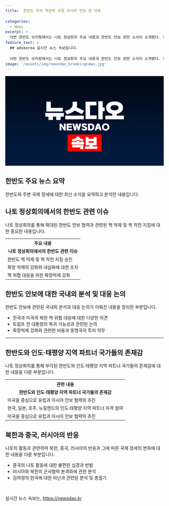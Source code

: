 ```yaml
---
title:  한반도 미국 핵전력 유럽 아시아 안보 판 바로  

categories:
  - News
excerpt: >
  이번 한반도 브리핑에서는 나토 정상회의 주요 내용과 한반도 안보 관련 소식이 소개됐다. 한미 정상회담과 핵무장 확장 억제에 대한 대표적인 이슈와 미국의 안보 정책, 국제 정세의 변화, 북한의 군사 협력 등에 대한 이야기도 전해졌다. 나토가 한국을 포함한 인도태평양 지역 파트너와의 협력을 강화하고 있으며, 미국 대선 결과와 유럽 국가들의 외교·안보 정책 변화 가능성 역시 논의되었다. 이치동 기자와 함께한 한반도 브리핑은 국제 정세에 대한 냉철한 대응 전략 모색을 촉구한다. #나토 #한미정상회담 #핵무장 #북러군사협력 #국제정세
feature_text: >
  ## adskorea 실시간 뉴스 속보입니다.

  이번 한반도 브리핑에서는 나토 정상회의 주요 내용과 한반도 안보 관련 소식이 소개됐다. 한미 정상회담과 핵무장 확장 억제에 대한 대표적인 이슈와 미국의 안보 정책, 국제 정세의 변화, 북한의 군사 협력 등에 대한 이야기도 전해졌다. 나토가 한국을 포함한 인도태평양 지역 파트너와의 협력을 강화하고 있으며, 미국 대선 결과와 유럽 국가들의 외교·안보 정책 변화 가능성 역시 논의되었다. 이치동 기자와 함께한 한반도 브리핑은 국제 정세에 대한 냉철한 대응 전략 모색을 촉구한다. #나토 #한미정상회담 #핵무장 #북러군사협력 #국제정세
image: '/assets/img/newsdao_breakingnews.jpg'
---
```


<p><img src="/assets/img/newsdao_breakingnews.jpg" alt="adskorea 속보" /></p>

<h2 data-ke-size="size26">한반도 주요 뉴스 요약</h2>

<p data-ke-size="size16">한반도와 주변 국제 정세에 대한 최신 소식을 요약하고 분석한 내용입니다.</p>

<h2 data-ke-size="size24">나토 정상회의에서의 한반도 관련 이슈</h2>

<p data-ke-size="size16">나토 정상회의를 통해 확대된 한반도 안보 협력과 관련된 핵 억제 및 핵 작전 지침에 대한 중요한 내용입니다.</p>

<table>
  <tr>
    <th>주요 내용</th>
  </tr>
  <tr>
    <td style="text-align: center; height: 17px;"><b>나토 정상회의에서의 한반도 관련 이슈</b></td>
  </tr>
  <tr>
    <td>한반도 핵 억제 및 핵 작전 지침 승인</td>
  </tr>
  <tr>
    <td>확장 억제의 강화와 내실화에 대한 조치</td>
  </tr>
  <tr>
    <td>핵 위협 대응을 위한 확장억제 강화</td>
  </tr>
</table>

<h2 data-ke-size="size24">한반도 안보에 대한 국내외 분석 및 대응 논의</h2>

<p data-ke-size="size16">한반도 안보에 관련된 국내외 분석과 대응 논의가 이뤄진 내용을 정리한 부분입니다.</p>

<ul>
  <li>한국과 미국의 북한 핵 위협 대응에 대한 다양한 의견</li>
  <li>트럼프 전 대통령의 복귀 가능성과 관련된 논의</li>
  <li>확장억제 강화와 관련한 비용과 동맹국의 투자 의무</li>
</ul>

<hr> 

<h2 data-ke-size="size24">한반도와 인도·태평양 지역 파트너 국가들의 존재감</h2>

<p data-ke-size="size16">나토 정상회의를 통해 부각된 한반도와 인도·태평양 지역 파트너 국가들의 존재감에 대한 내용을 다룬 부분입니다.</p>

<table>
  <tr>
    <th>관련 내용</th>
  </tr>
  <tr>
    <td style="text-align: center; height: 17px;"><b>한반도와 인도·태평양 지역 파트너 국가들의 존재감</b></td>
  </tr>
  <tr>
    <td>미국을 중심으로 유럽과 아시아 안보 협력의 추진</td>
  </tr>
  <tr>
    <td>한국, 일본, 호주, 뉴질랜드의 인도·태평양 지역 파트너 자격 참여</td>
  </tr>
  <tr>
    <td>미국을 중심으로 유럽과 아시아 안보 협력의 추진</td>
  </tr>
</table>

<h2 data-ke-size="size24">북한과 중국, 러시아의 반응</h2>

<p data-ke-size="size16">나토의 활동과 관련하여 북한, 중국, 러시아의 반응과 그에 따른 국제 정세의 변화에 대한 내용을 다룬 부분입니다.</p>

<ul>
  <li>중국의 나토 활동에 대한 불편한 심경과 반발</li>
  <li>러시아와 북한의 군사협력 본격화에 관한 분석</li>
  <li>김여정의 한국에 대한 비난과 관련된 분석 및 총궐기</li>
</ul>

<p data-ke-size="size16">&nbsp;</p>
실시간 뉴스 속보는, <a href="https://newsdao.kr" rel="dofollow">https://newsdao.kr</a>


